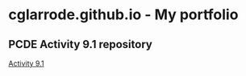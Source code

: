 # cglarrode.github.io - My portfolio
## PCDE Activity 9.1 repository
<a href="http://cglarrode.github.io/PCDE-Activity-9.1"> Activity 9.1</a>
